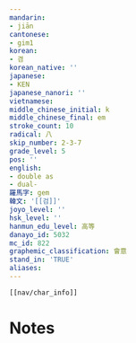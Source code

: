 ```yaml
---
mandarin:
- jiān
cantonese:
- gim1
korean:
- 겸
korean_native: ''
japanese:
- KEN
japanese_nanori: ''
vietnamese:
middle_chinese_initial: k
middle_chinese_final: em
stroke_count: 10
radical: 八
skip_number: 2-3-7
grade_level: 5
pos: ''
english:
- double as
- dual-
羅馬字: gem
韓文: '[[검]]'
joyo_level: ''
hsk_level: ''
hanmun_edu_level: 高等
danayo_id: 5032
mc_id: 822
graphemic_classification: 會意
stand_in: 'TRUE'
aliases:
---
```

```meta-bind-embed
[[nav/char_info]]
```

# Notes
